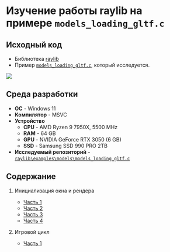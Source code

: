 # Изучение работы raylib на примере ```models_loading_gltf.c```

## Исходный код
- Библиотека [raylib](https://github.com/raysan5/raylib)
- Пример [```models_loading_gltf.c```](https://github.com/raysan5/raylib/blob/master/examples/models/models_loading.c), который исследуется.

![](/assets/images/models_loading_gltf.png)

## Среда разработки

- **ОС** - Windows 11
- **Компилятор** - MSVC
- **Устройство**
    - **CPU** - AMD Ryzen 9 7950X, 5500 MHz
    - **RAM** - 64 GB
    - **GPU** - NVIDIA GeForce RTX 3050  (6 GB) 
    - **SSD** - Samsung SSD 990 PRO 2TB 
- **Исследуемый репозиторий** - [```raylib\examples\models\models_loading_gltf.c```](https://github.com/raysan5/raylib/blob/master/examples/models/models_loading_gltf.c)

## Содержание
1. Инициализация окна и рендера
    - [Часть 1](./raylib_research_0.md)
    - [Часть 2](./raylib_research_1.md)
    - [Часть 3](./raylib_research_2.md)
    - [Часть 4](./raylib_research_3.md)

2. Игровой цикл
    - [Часть 1](./raylib_research_4.md)